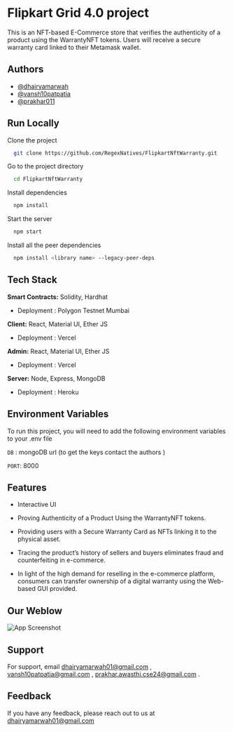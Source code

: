 
# Flipkart Grid 4.0 project

This is an NFT-based E-Commerce store that verifies the authenticity of a product using the WarrantyNFT tokens. Users will receive a secure warranty card linked to their Metamask wallet.

## Authors

- [@dhairyamarwah](https://www.github.com/dhairyamarwah)
- [@vansh10patpatia](https://www.github.com/vansh10patpatia)
- [@prakhar011](https://www.github.com/prakhar011)




## Run Locally

Clone the project

```bash
  git clone https://github.com/RegexNatives/FlipkartNftWarranty.git
```

Go to the project directory

```bash
  cd FlipkartNftWarranty
```

Install dependencies

```bash
  npm install
```

Start the server

```bash
  npm start
```
Install all the peer dependencies

```bash
  npm install <library name> --legacy-peer-deps
```


## Tech Stack

**Smart Contracts:** Solidity, Hardhat 
 - Deployment : Polygon Testnet Mumbai

**Client:** React, Material UI, Ether JS
- Deployment : Vercel

**Admin:** React, Material UI, Ether JS
- Deployment : Vercel

**Server:** Node, Express, MongoDB
- Deployment : Heroku


## Environment Variables

To run this project, you will need to add the following environment variables to your .env file

`DB` : mongoDB url (to get the keys contact the authors )

`PORT`: 8000


## Features

- Interactive UI
- Proving Authenticity of a Product Using the WarrantyNFT tokens.

- Providing users with a Secure Warranty Card as NFTs linking it to the physical asset.
- Tracing the product’s history of sellers and buyers eliminates fraud and counterfeiting in e-commerce.
- In light of the high demand for reselling in the e-commerce platform, consumers can transfer ownership of a digital warranty using the Web-based GUI provided.

## Our Weblow

![App Screenshot](https://res.cloudinary.com/vansh10patpatia/image/upload/v1659299104/gg_y7bwgy.png)


## Support

For support, email dhairyamarwah01@gmail.com , vansh10patpatia@gmail.com , prakhar.awasthi.cse24@gmail.com .


## Feedback

If you have any feedback, please reach out to us at dhairyamarwah01@gmail.com

